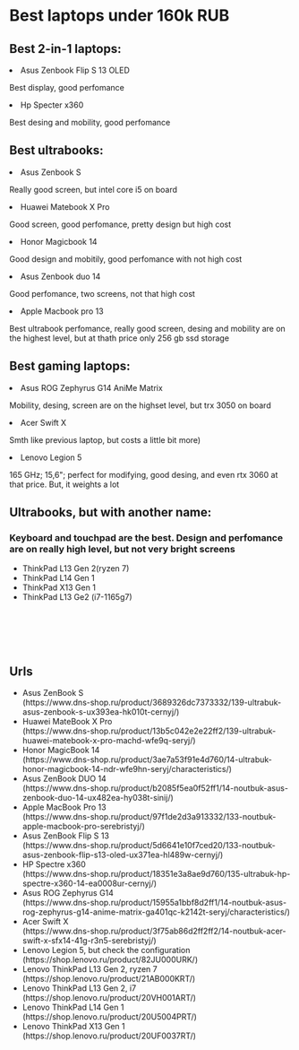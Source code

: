 # Best laptops under 160k RUB

 ## Best 2-in-1 laptops:
 <li> Asus Zenbook Flip S 13 OLED </li>
 <p> Best display, good perfomance </p>
 <li> Hp Specter x360 </li>
 <p> Best desing and mobility, good perfomance </p>


 ## Best ultrabooks:
 <li> Asus Zenbook S </li>
 <p> Really good screen, but intel core i5 on board </p>
 <li> Huawei Matebook X Pro </li>
 <p> Good screen, good perfomance, pretty design but high cost </p>
 <li> Honor Magicbook 14 </li>
 <p> Good design and mobitily, good perfomance with not high cost </p>
 <li> Asus Zenbook duo 14 </li>
 <p> Good perfomance, two screens, not that high cost </p>
 <li> Apple Macbook pro 13 </li>
 <p> Best ultrabook perfomance, really good screen, desing and mobility are on the highest level, but at thath price only 256 gb ssd storage </p>
 


 ## Best gaming laptops:
 <li> Asus ROG Zephyrus G14 AniMe Matrix </li>
 <p> Mobility, desing, screen are on the highset level, but trx 3050 on board </p>
 <li> Acer Swift X </li>
 <p> Smth like previous laptop, but costs a little bit more) </p>
 <li> Lenovo Legion 5 </li>
 <p> 165 GHz; 15,6"; perfect for modifying, good desing, and even rtx 3060 at that price. But, it weights a lot </p>


 ## Ultrabooks, but with another name:
 <h3>Keyboard and touchpad are the best. Design and perfomance are on really high level, but not very bright screens </h3>
 <ul>
 <li>ThinkPad L13 Gen 2(ryzen 7)</li>
 <li>ThinkPad L14 Gen 1</li>
 <li>ThinkPad X13 Gen 1</li>
 <li>ThinkPad L13 Ge2 (i7-1165g7)</li>
 </ul>

<br></br>
<br></br>

## Urls

<ul>
<li> Asus ZenBook S <br> (https://www.dns-shop.ru/product/3689326dc7373332/139-ultrabuk-asus-zenbook-s-ux393ea-hk010t-cernyj/)</li>
<li> Huawei MateBook X Pro <br> (https://www.dns-shop.ru/product/13b5c042e2e22ff2/139-ultrabuk-huawei-matebook-x-pro-machd-wfe9q-seryj/)</li>
<li> Honor MagicBook 14 <br> (https://www.dns-shop.ru/product/3ae7a53f91e4d760/14-ultrabuk-honor-magicbook-14-ndr-wfe9hn-seryj/characteristics/)</li>
<li> Asus ZenBook DUO 14 <br> (https://www.dns-shop.ru/product/b2085f5ea0f52ff1/14-noutbuk-asus-zenbook-duo-14-ux482ea-hy038t-sinij/)</li>
<li> Apple MacBook Pro 13 <br> (https://www.dns-shop.ru/product/97f1de2d3a913332/133-noutbuk-apple-macbook-pro-serebristyj/)</li>
<li> Asus ZenBook Flip S 13 <br> (https://www.dns-shop.ru/product/5d6641e10f7ced20/133-noutbuk-asus-zenbook-flip-s13-oled-ux371ea-hl489w-cernyj/)</li>
<li> HP Spectre x360 <br> (https://www.dns-shop.ru/product/18351e3a8ae9d760/135-ultrabuk-hp-spectre-x360-14-ea0008ur-cernyj/)</li>
<li> Asus ROG Zephyrus G14 <br> (https://www.dns-shop.ru/product/15955a1bbf8d2ff1/14-noutbuk-asus-rog-zephyrus-g14-anime-matrix-ga401qc-k2142t-seryj/characteristics/)</li>
<li> Acer Swift X <br> (https://www.dns-shop.ru/product/3f75ab86d2ff2ff2/14-noutbuk-acer-swift-x-sfx14-41g-r3n5-serebristyj/)</li>
<li> Lenovo Legion 5, but check the configuration <br> (https://shop.lenovo.ru/product/82JU000URK/)</li>
<li> Lenovo ThinkPad L13 Gen 2, ryzen 7 <br> (https://shop.lenovo.ru/product/21AB000KRT/)</li>
<li> Lenovo ThinkPad L13 Gen 2, i7 <br> (https://shop.lenovo.ru/product/20VH001ART/)</li>
<li> Lenovo ThinkPad L14 Gen 1 <br> (https://shop.lenovo.ru/product/20U5004PRT/)</li>
<li> Lenovo ThinkPad X13 Gen 1 <br> (https://shop.lenovo.ru/product/20UF0037RT/)</li>
</ul>
